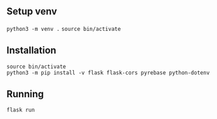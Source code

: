 ## Setup venv
`python3 -m venv .`
`source bin/activate`

## Installation
`source bin/activate`  
`python3 -m pip install -v flask flask-cors pyrebase python-dotenv`

## Running
`flask run`